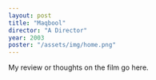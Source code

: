 ```yaml
---
layout: post
title: "Maqbool"
director: "A Director"
year: 2003
poster: "/assets/img/home.png"
---
```


My review or thoughts on the film go here.
